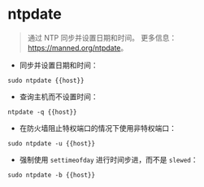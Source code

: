 # ntpdate

> 通过 NTP 同步并设置日期和时间。
> 更多信息：<https://manned.org/ntpdate>。

- 同步并设置日期和时间：

`sudo ntpdate {{host}}`

- 查询主机而不设置时间：

`ntpdate -q {{host}}`

- 在防火墙阻止特权端口的情况下使用非特权端口：

`sudo ntpdate -u {{host}}`

- 强制使用 `settimeofday` 进行时间步进，而不是 `slewed`：

`sudo ntpdate -b {{host}}`